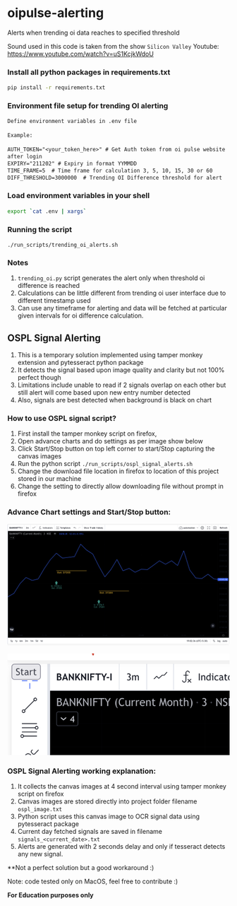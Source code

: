 # oipulse-alerting
Alerts when trending oi data reaches to specified threshold

Sound used in this code is taken from the show `Silicon Valley`
Youtube: https://www.youtube.com/watch?v=uS1KcjkWdoU

### Install all python packages in requirements.txt
```bash
pip install -r requirements.txt
```


### Environment file setup for trending OI alerting

```
Define environment variables in .env file

Example: 

AUTH_TOKEN="<your_token_here>" # Get Auth token from oi pulse website after login
EXPIRY="211202" # Expiry in format YYMMDD
TIME_FRAME=5  # Time frame for calculation 3, 5, 10, 15, 30 or 60
DIFF_THRESHOLD=3000000  # Trending OI Difference threshold for alert
```

### Load environment variables in your shell

```bash
export `cat .env | xargs`
```

### Running the script
```
./run_scripts/trending_oi_alerts.sh
```

### Notes
1. ```trending_oi.py``` script generates the alert only when threshold oi difference is reached
2. Calculations can be little different from trending oi user interface due to different timestamp used
3. Can use any timeframe for alerting and data will be fetched at particular given intervals for oi difference calculation.


## OSPL Signal Alerting

1. This is a temporary solution implemented using tamper monkey extension and pytesseract python package
2. It detects the signal based upon image quality and clarity but not 100% perfect though
3. Limitations include unable to read if 2 signals overlap on each other but still alert will come based upon new entry number detected
4. Also, signals are best detected when background is black on chart

### How to use OSPL signal script?

1. First install the tamper monkey script on firefox,
2. Open advance charts and do settings as per image show below
3. Click Start/Stop button on top left corner to start/Stop capturing the canvas images
4. Run the python script ```./run_scripts/ospl_signal_alerts.sh```
5. Change the download file location in firefox to location of this project stored in our machine
6. Change the setting to directly allow downloading file without prompt in firefox

### Advance Chart settings and Start/Stop button:

![alt Advance Chart setup](./advance_chart.png)

![alt Start/Stop Button](./start_stop_button.png)


### OSPL Signal Alerting working explanation:

1. It collects the canvas images at 4 second interval using tamper monkey script on firefox
2. Canvas images are stored directly into project folder filename ```ospl_image.txt```
3. Python script uses this canvas image to OCR signal data using pytesseract package
4. Current day fetched signals are saved in filename ```signals_<current_date>.txt```
5. Alerts are generated with 2 seconds delay and only if tesseract detects any new signal.

**Not a perfect solution but a good workaround :)


Note: code tested only on MacOS, feel free to contribute :)

**For Education purposes only**

